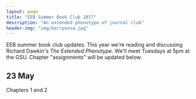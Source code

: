 ```yaml
---
layout: page
title: "EEB Summer Book Club 2017"
description: "An extended phenotype of journal club"
header-img: "img/berryessa.jpg"
---
```


EEB summer book club updates. This year we're reading and discussing Richard Dawkin's *The Extended Phenotype*. We'll meet Tuesdays at 5pm at the GSU. Chapter "assignments" will be updated below.


## 23 May
Chapters 1 and 2
